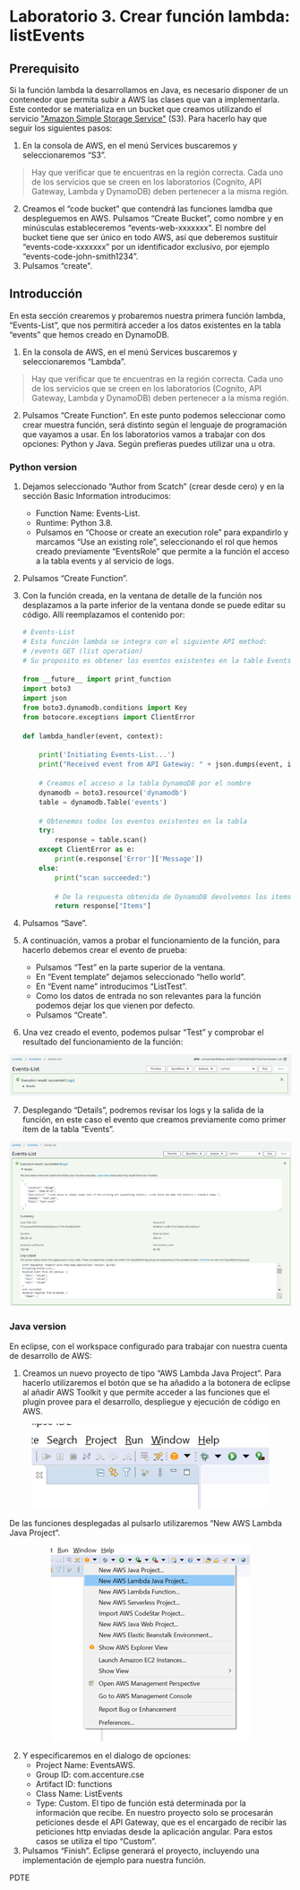 # Laboratorio 3. Crear función lambda: listEvents

## Prerequisito

Si la función lambda la desarrollamos en Java, es necesario disponer de un contenedor que permita subir a AWS las clases que van a implementarla. Este contedor se materializa en un bucket que creamos utilizando el servicio ["Amazon Simple Storage Service"](https://docs.aws.amazon.com/s3/index.html) (S3). Para hacerlo hay que seguir los siguientes pasos:

1.	En la consola de AWS, en el menú Services buscaremos y seleccionaremos “S3”.

> Hay que verificar que te encuentras en la región correcta. Cada uno de los servicios que se creen en los laboratorios (Cognito, API Gateway, Lambda y DynamoDB) deben pertenecer a la misma región.

2.	Creamos el “code bucket” que contendrá las funciones lamdba que despleguemos en AWS. Pulsamos “Create Bucket”, como nombre y en minúsculas estableceremos “events-web-xxxxxxx”. El nombre del bucket tiene que ser único en todo AWS, así que deberemos sustituir “events-code-xxxxxxx” por un identificador exclusivo, por ejemplo “events-code-john-smith1234”.
3.	Pulsamos “create".

## Introducción

En esta sección crearemos y probaremos nuestra primera función lambda, “Events-List”, que nos permitirá acceder a los datos existentes en la tabla “events” que hemos creado en DynamoDB.
1.	En la consola de AWS, en el menú Services buscaremos y seleccionaremos “Lambda”.
> Hay que verificar que te encuentras en la región correcta. Cada uno de los servicios que se creen en los laboratorios (Cognito, API Gateway, Lambda y DynamoDB) deben pertenecer a la misma región.
2.	Pulsamos “Create Function”.
En este punto podemos seleccionar como crear muestra función, será distinto según el lenguaje de programación que vayamos a usar. En los laboratorios vamos a trabajar con dos opciones: Python y Java. Según prefieras puedes utilizar una u otra.

### Python version

1. Dejamos seleccionado “Author from Scatch” (crear desde cero) y en la sección Basic Information introducimos:
      * Function Name: Events-List.
      * Runtime: Python 3.8.
      * Pulsamos en “Choose or create an execution role” para expandirlo y marcamos “Use an existing role”, seleccionando el rol que hemos creado previamente “EventsRole” que permite a la función el acceso a la tabla events y al servicio de logs.
2. Pulsamos “Create Function”.
3. Con la función creada, en la ventana de detalle de la función nos desplazamos a la parte inferior de la ventana donde se puede editar su código. Allí reemplazamos el contenido por:

    ```python
    # Events-List
    # Esta función lambda se integra con el siguiente API method:
    # /events GET (list operation)
    # Su proposito es obtener los eventos existentes en la table Events

    from __future__ import print_function
    import boto3
    import json
    from boto3.dynamodb.conditions import Key
    from botocore.exceptions import ClientError

    def lambda_handler(event, context):

        print('Initiating Events-List...')
        print("Received event from API Gateway: " + json.dumps(event, indent=2))
        
        # Creamos el acceso a la tabla DynamoDB por el nombre
        dynamodb = boto3.resource('dynamodb')
        table = dynamodb.Table('events')

        # Obtenemos todos los eventos existentes en la tabla
        try:
            response = table.scan()
        except ClientError as e:
            print(e.response['Error']['Message'])
        else:
            print("scan succeeded:")

            # De la respuesta obtenida de DynamoDB devolvemos los items
            return response["Items"]
    ```

4.	Pulsamos “Save”.
5.	A continuación, vamos a probar el funcionamiento de la función, para hacerlo debemos crear el evento de prueba:
      * Pulsamos “Test” en la parte superior de la ventana.
      * En “Event template” dejamos seleccionado “hello world”.
      * En “Event name” introducimos “ListTest”.
      * Como los datos de entrada no son relevantes para la función podemos dejar los que vienen por defecto.
      * Pulsamos “Create".
6. Una vez creado el evento, podemos pulsar “Test” y comprobar el resultado del funcionamiento de la función:

<p align="center">
    <img src="resources/Picture1.png">
</p>
 
7. Desplegando “Details”, podremos revisar los logs y la salida de la función, en este caso el evento que creamos previamente como primer ítem de la tabla “Events”.
    
<p align="center">
    <img src="resources/Picture2.png">
</p>

### Java version
En eclipse, con el workspace configurado para trabajar con nuestra cuenta de desarrollo de AWS:

1. Creamos un nuevo proyecto de tipo “AWS Lambda Java Project”. Para hacerlo utilizaremos el botón que se ha añadido a la botonera de eclipse al añadir AWS Toolkit y que permite acceder a las funciones que el plugin provee para el desarrollo, despliegue y ejecución de código en AWS.  

<p align="center">
    <img src="resources/Picture3.png">
</p>

  De las funciones desplegadas al pulsarlo utilizaremos “New AWS Lambda Java Project”.
 
<p align="center">
    <img src="resources/Picture4.png">
</p>

2. Y especificaremos en el dialogo de opciones:
      * Project Name: EventsAWS.    
      * Group ID: com.accenture.cse
      * Artifact ID: functions
      * Class Name: ListEvents
      * Type: Custom. El tipo de función está determinada por la información que recibe. En nuestro proyecto solo se procesarán peticiones desde el API Gateway, que es el encargado de recibir las peticiones http enviadas desde la aplicación angular. Para estos casos se utiliza el tipo “Custom”.
3. Pulsamos “Finish”. Eclipse generará el proyecto, incluyendo una implementación de ejemplo para nuestra función.

PDTE

